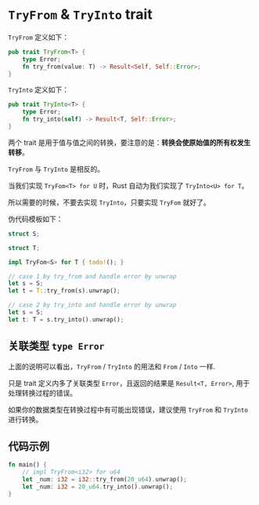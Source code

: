 # `TryFrom` & `TryInto` trait
`TryFrom` 定义如下：
```rust
pub trait TryFrom<T> {
    type Error;
    fn try_from(value: T) -> Result<Self, Self::Error>;
}
```

`TryInto` 定义如下：
```rust
pub trait TryInto<T> {
    type Error;
    fn try_into(self) -> Result<T, Self::Error>;
}
```

两个 trait 是用于值与值之间的转换，要注意的是：**转换会使原始值的所有权发生转移**。

`TryFrom` 与 `TryInto` 是相反的。

当我们实现 `TryFom<T> for U` 时，Rust 自动为我们实现了 `TryInto<U> for T`。

所以需要的时候，不要去实现 `TryInto`，只要实现 `TryFom` 就好了。

伪代码模板如下：

```rust
struct S;

struct T;

impl TryFom<S> for T { todo!(); }

// case 1 by try_from and handle error by unwrap
let s = S;
let t = T::try_from(s).unwrap();

// case 2 by try_into and handle error by unwrap
let s = S;
let t: T = s.try_into().unwrap();
```

## 关联类型 `type Error`
上面的说明可以看出，`TryFrom` / `TryInto` 的用法和 `From` / `Into` 一样.

只是 trait 定义内多了关联类型 `Error`，且返回的结果是 `Result<T, Error>`, 用于处理转换过程的错误。

如果你的数据类型在转换过程中有可能出现错误，建议使用 `TryFrom` 和 `TryInto` 进行转换。

## 代码示例
```rust
fn main() {
    // impl TryFrom<i32> for u64
    let _num: i32 = i32::try_from(20_u64).unwrap();
    let _num: i32 = 20_u64.try_into().unwrap();
}
```
